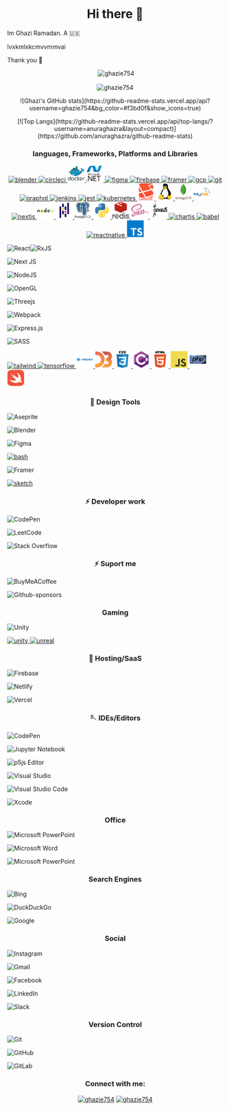# <h1 align="center">Hi there 👋</h1><p align="left">Im Ghazi Ramadan. A 🇺🇸</p>

<p align="left">lvxkmlxkcmvvmmvai</p>
<p align="left"></p>
<p align="left"></p>
<p align="left">Thank you 🥰</p>

<p align="center">
<a href="https://twitter.com/" target="blank"><img src="https://img.shields.io/twitter/follow/?logo=twitter&style=for-the-badge" alt="" /></a>
 <img src="https://komarev.com/ghpvc/?username=ghazie754&label=Profile%20views&color=0e75b6&style=flat" alt="ghazie754" />
</p>
<!-- 
<p align="right"> <a href="https://github.com/ryo-ma/github-profile-trophy"><img src="https://github-profile-trophy.vercel.app/?username=ghazie754" alt="ghazie754" /></a> </p> -->

<p align="center"><img align="center" src="https://github-readme-streak-stats.herokuapp.com/?user=ghazie754&theme=highcontrast" alt="ghazie754" /></p>

<p align="center">![Ghazi's GitHub stats](https://github-readme-stats.vercel.app/api?username=ghazie754&bg_color=#f3bd0f&show_icons=true)
</p>

<p align="center">[![Top Langs](https://github-readme-stats.vercel.app/api/top-langs/?username=anuraghazra&layout=compact)](https://github.com/anuraghazra/github-readme-stats)</p>
<h3 align="center">languages, Frameworks, Platforms and Libraries</h3>

<p align="center"> <a href="https://www.blender.org/" target="_blank" rel="noreferrer"> <img src="https://download.blender.org/branding/community/blender_community_badge_white.svg" alt="blender" width="40" height="40"/> </a> <a href="https://circleci.com" target="_blank" rel="noreferrer"> <img src="https://www.vectorlogo.zone/logos/circleci/circleci-icon.svg" alt="circleci" width="40" height="40"/> </a> <a href="https://www.docker.com/" target="_blank" rel="noreferrer"> <img src="https://raw.githubusercontent.com/devicons/devicon/master/icons/docker/docker-original-wordmark.svg" alt="docker" width="40" height="40"/> </a> <a href="https://dotnet.microsoft.com/" target="_blank" rel="noreferrer"> <img src="https://raw.githubusercontent.com/devicons/devicon/master/icons/dot-net/dot-net-original-wordmark.svg" alt="dotnet" width="40" height="40"/> </a> <a href="https://www.figma.com/" target="_blank" rel="noreferrer"> <img src="https://www.vectorlogo.zone/logos/figma/figma-icon.svg" alt="figma" width="40" height="40"/> </a> <a href="https://firebase.google.com/" target="_blank" rel="noreferrer"> <img src="https://www.vectorlogo.zone/logos/firebase/firebase-icon.svg" alt="firebase" width="40" height="40"/> </a> <a href="https://www.framer.com/" target="_blank" rel="noreferrer"> <img src="https://www.vectorlogo.zone/logos/framer/framer-icon.svg" alt="framer" width="40" height="40"/> </a> <a href="https://cloud.google.com" target="_blank" rel="noreferrer"> <img src="https://www.vectorlogo.zone/logos/google_cloud/google_cloud-icon.svg" alt="gcp" width="40" height="40"/> </a> <a href="https://git-scm.com/" target="_blank" rel="noreferrer"> <img src="https://www.vectorlogo.zone/logos/git-scm/git-scm-icon.svg" alt="git" width="40" height="40"/> </a> <a href="https://graphql.org" target="_blank" rel="noreferrer"> <img src="https://www.vectorlogo.zone/logos/graphql/graphql-icon.svg" alt="graphql" width="40" height="40"/> </a> <a href="https://www.jenkins.io" target="_blank" rel="noreferrer"> <img src="https://www.vectorlogo.zone/logos/jenkins/jenkins-icon.svg" alt="jenkins" width="40" height="40"/> </a> <a href="https://jestjs.io" target="_blank" rel="noreferrer"> <img src="https://www.vectorlogo.zone/logos/jestjsio/jestjsio-icon.svg" alt="jest" width="40" height="40"/> </a> <a href="https://kubernetes.io" target="_blank" rel="noreferrer"> <img src="https://www.vectorlogo.zone/logos/kubernetes/kubernetes-icon.svg" alt="kubernetes" width="40" height="40"/> </a> <a href="https://laravel.com/" target="_blank" rel="noreferrer"> <img src="https://raw.githubusercontent.com/devicons/devicon/master/icons/laravel/laravel-plain-wordmark.svg" alt="laravel" width="40" height="40"/> </a> <a href="https://www.linux.org/" target="_blank" rel="noreferrer"> <img src="https://raw.githubusercontent.com/devicons/devicon/master/icons/linux/linux-original.svg" alt="linux" width="40" height="40"/> </a> <a href="https://www.mongodb.com/" target="_blank" rel="noreferrer"> <img src="https://raw.githubusercontent.com/devicons/devicon/master/icons/mongodb/mongodb-original-wordmark.svg" alt="mongodb" width="40" height="40"/> </a> <a href="https://www.mysql.com/" target="_blank" rel="noreferrer"> <img src="https://raw.githubusercontent.com/devicons/devicon/master/icons/mysql/mysql-original-wordmark.svg" alt="mysql" width="40" height="40"/> </a> <a href="https://nextjs.org/" target="_blank" rel="noreferrer"> <img src="https://cdn.worldvectorlogo.com/logos/nextjs-2.svg" alt="nextjs" width="40" height="40"/> </a> <a href="https://nodejs.org" target="_blank" rel="noreferrer"> <img src="https://raw.githubusercontent.com/devicons/devicon/master/icons/nodejs/nodejs-original-wordmark.svg" alt="nodejs" width="40" height="40"/> </a> <a href="https://pandas.pydata.org/" target="_blank" rel="noreferrer"> <img src="https://raw.githubusercontent.com/devicons/devicon/2ae2a900d2f041da66e950e4d48052658d850630/icons/pandas/pandas-original.svg" alt="pandas" width="40" height="40"/> </a> <a href="https://www.postgresql.org" target="_blank" rel="noreferrer"> <img src="https://raw.githubusercontent.com/devicons/devicon/master/icons/postgresql/postgresql-original-wordmark.svg" alt="postgresql" width="40" height="40"/> </a> <a href="https://www.python.org" target="_blank" rel="noreferrer"> <img src="https://raw.githubusercontent.com/devicons/devicon/master/icons/python/python-original.svg" alt="python" width="40" height="40"/> </a>  <a href="https://redis.io" target="_blank" rel="noreferrer"> <img src="https://raw.githubusercontent.com/devicons/devicon/master/icons/redis/redis-original-wordmark.svg" alt="redis" width="40" height="40"/> </a><a href="https://sass-lang.com" target="_blank" rel="noreferrer"> <img src="https://raw.githubusercontent.com/devicons/devicon/master/icons/sass/sass-original.svg" alt="sass" width="40" height="40"/> </a>
<a href="https://canvasjs.com" target="_blank" rel="noreferrer"> <img src="https://raw.githubusercontent.com/Hardik0307/Hardik0307/master/assets/canvasjs-charts.svg" alt="canvasjs" width="40" height="40"/> </a> <a href="https://www.chartjs.org" target="_blank" rel="noreferrer"> <img src="https://www.chartjs.org/media/logo-title.svg" alt="chartjs" width="40" height="40"/> </a>
<a href="https://babeljs.io/" target="_blank" rel="noreferrer"> <img src="https://www.vectorlogo.zone/logos/babeljs/babeljs-icon.svg" alt="babel" width="40" height="40"/> </a>
<a href="https://reactnative.dev/" target="_blank" rel="noreferrer"> <img src="https://reactnative.dev/img/header_logo.svg" alt="reactnative" width="40" height="40"/> </a><a href="https://www.typescriptlang.org/" target="_blank" rel="noreferrer"> <img src="https://raw.githubusercontent.com/devicons/devicon/master/icons/typescript/typescript-original.svg" alt="typescript" width="40" height="40"/> </a>

![React](https://img.shields.io/badge/react-%2320232a.svg?style=for-the-badge&logo=react&logoColor=%2361DAFB)![RxJS](https://img.shields.io/badge/rxjs-%23B7178C.svg?style=for-the-badge&logo=reactivex&logoColor=white)

![Next JS](https://img.shields.io/badge/Next-black?style=for-the-badge&logo=next.js&logoColor=white)

![NodeJS](https://img.shields.io/badge/node.js-6DA55F?style=for-the-badge&logo=node.js&logoColor=white)

![OpenGL](https://img.shields.io/badge/OpenGL-%23FFFFFF.svg?style=for-the-badge&logo=opengl)

![Threejs](https://img.shields.io/badge/threejs-black?style=for-the-badge&logo=three.js&logoColor=white)

![Webpack](https://img.shields.io/badge/webpack-%238DD6F9.svg?style=for-the-badge&logo=webpack&logoColor=black)

![Express.js](https://img.shields.io/badge/express.js-%23404d59.svg?style=for-the-badge&logo=express&logoColor=%2361DAFB)

![SASS](https://img.shields.io/badge/SASS-hotpink.svg?style=for-the-badge&logo=SASS&logoColor=white)

<a href="https://tailwindcss.com/" target="_blank" rel="noreferrer"> <img src="https://www.vectorlogo.zone/logos/tailwindcss/tailwindcss-icon.svg" alt="tailwind" width="40" height="40"/> </a> <a href="https://www.tensorflow.org" target="_blank" rel="noreferrer"> <img src="https://www.vectorlogo.zone/logos/tensorflow/tensorflow-icon.svg" alt="tensorflow" width="40" height="40"/> </a> <a href="https://webpack.js.org" target="_blank" rel="noreferrer"> <img src="https://raw.githubusercontent.com/devicons/devicon/d00d0969292a6569d45b06d3f350f463a0107b0d/icons/webpack/webpack-original-wordmark.svg" alt="webpack" width="40" height="40"/> </a> <a href="https://d3js.org/" target="_blank" rel="noreferrer"> <img src="https://raw.githubusercontent.com/devicons/devicon/master/icons/d3js/d3js-original.svg" alt="d3js" width="40" height="40"/> </a><a href="https://www.w3schools.com/css/" target="_blank" rel="noreferrer"> <img src="https://raw.githubusercontent.com/devicons/devicon/master/icons/css3/css3-original-wordmark.svg" alt="css3" width="40" height="40"/> </a> <a href="https://www.w3schools.com/cs/" target="_blank" rel="noreferrer"> <img src="https://raw.githubusercontent.com/devicons/devicon/master/icons/csharp/csharp-original.svg" alt="csharp" width="40" height="40"/> </a> <a href="https://www.w3.org/html/" target="_blank" rel="noreferrer"> <img src="https://raw.githubusercontent.com/devicons/devicon/master/icons/html5/html5-original-wordmark.svg" alt="html5" width="40" height="40"/> </a> <a href="https://developer.mozilla.org/en-US/docs/Web/JavaScript" target="_blank" rel="noreferrer"> <img src="https://raw.githubusercontent.com/devicons/devicon/master/icons/javascript/javascript-original.svg" alt="javascript" width="40" height="40"/> </a> <a href="https://www.php.net" target="_blank" rel="noreferrer"> <img src="https://raw.githubusercontent.com/devicons/devicon/master/icons/php/php-original.svg" alt="php" width="40" height="40"/> </a>
<a href="https://developer.apple.com/swift/" target="_blank" rel="noreferrer"> <img src="https://raw.githubusercontent.com/devicons/devicon/master/icons/swift/swift-original.svg" alt="swift" width="40" height="40"/> </a> </p>

<h3 align="center">🎨 Design Tools</h3>

<p align="center">

![Aseprite](https://img.shields.io/badge/Aseprite-FFFFFF?style=for-the-badge&logo=Aseprite&logoColor=#7D929E)

![Blender](https://img.shields.io/badge/blender-%23F5792A.svg?style=for-the-badge&logo=blender&logoColor=white)

![Figma](https://img.shields.io/badge/figma-%23F24E1E.svg?style=for-the-badge&logo=figma&logoColor=white)

 <a href="https://www.gnu.org/software/bash/" target="_blank" rel="noreferrer"> <img src="https://www.vectorlogo.zone/logos/gnu_bash/gnu_bash-icon.svg" alt="bash" width="40" height="40"/> </a>

![Framer](https://img.shields.io/badge/Framer-black?style=for-the-badge&logo=framer&logoColor=blue)

<a href="https://www.sketch.com/" target="_blank" rel="noreferrer"> <img src="https://www.vectorlogo.zone/logos/sketchapp/sketchapp-icon.svg" alt="sketch" width="40" height="40"/> </a></p>

<h3 align="center">⚡ Developer work</h3>

<p align="center">

![CodePen](https://img.shields.io/badge/Codepen-000000?style=for-the-badge&logo=codepen&logoColor=white)

![LeetCode](https://img.shields.io/badge/LeetCode-000000?style=for-the-badge&logo=LeetCode&logoColor=#d16c06)

![Stack Overflow](https://img.shields.io/badge/-Stackoverflow-FE7A16?style=for-the-badge&logo=stack-overflow&logoColor=white)

</p>

<h3 align="center">⚡ Suport me</h3>

<p align="center">

![BuyMeACoffee](https://img.shields.io/badge/Buy%20Me%20a%20Coffee-ffdd00?style=for-the-badge&logo=buy-me-a-coffee&logoColor=black)

![Github-sponsors](https://img.shields.io/badge/sponsor-30363D?style=for-the-badge&logo=GitHub-Sponsors&logoColor=#EA4AAA)
</p>

<h3 align="center">Gaming</h3>

<p align="center">

![Unity](https://img.shields.io/badge/unity-%23000000.svg?style=for-the-badge&logo=unity&logoColor=white)

<a href="https://unity.com/" target="_blank" rel="noreferrer"> <img src="https://www.vectorlogo.zone/logos/unity3d/unity3d-icon.svg" alt="unity" width="40" height="40"/> </a> <a href="https://unrealengine.com/" target="_blank" rel="noreferrer"> <img src="https://raw.githubusercontent.com/kenangundogan/fontisto/036b7eca71aab1bef8e6a0518f7329f13ed62f6b/icons/svg/brand/unreal-engine.svg" alt="unreal" width="40" height="40"/> </a></p>

<h3 align="center">🎈 Hosting/SaaS</h3>

<p align="center">

![Firebase](https://img.shields.io/badge/firebase-%23039BE5.svg?style=for-the-badge&logo=firebase)

![Netlify](https://img.shields.io/badge/netlify-%23000000.svg?style=for-the-badge&logo=netlify&logoColor=#00C7B7)

![Vercel](https://img.shields.io/badge/vercel-%23000000.svg?style=for-the-badge&logo=vercel&logoColor=white)
</p>

<h3 align="center">🪡 IDEs/Editors</h3>

<p align="center">

![CodePen](https://img.shields.io/badge/CodePen-white?style=for-the-badge&logo=codepen&logoColor=black)

![Jupyter Notebook](https://img.shields.io/badge/jupyter-%23FA0F00.svg?style=for-the-badge&logo=jupyter&logoColor=white)

![p5js Editor](https://img.shields.io/badge/p5.js-ED225D?style=for-the-badge&logo=p5.js&logoColor=FFFFFF)

![Visual Studio](https://img.shields.io/badge/Visual%20Studio-5C2D91.svg?style=for-the-badge&logo=visual-studio&logoColor=white)

![Visual Studio Code](https://img.shields.io/badge/Visual%20Studio%20Code-0078d7.svg?style=for-the-badge&logo=visual-studio-code&logoColor=white)

![Xcode](https://img.shields.io/badge/Xcode-007ACC?style=for-the-badge&logo=Xcode&logoColor=white)
</p>

<h3 align="center">Office</h3>

<p align="center">

![Microsoft PowerPoint](https://img.shields.io/badge/Microsoft_PowerPoint-B7472A?style=for-the-badge&logo=microsoft-powerpoint&logoColor=white)

![Microsoft Word](https://img.shields.io/badge/Microsoft_Word-2B579A?style=for-the-badge&logo=microsoft-word&logoColor=white)

![Microsoft PowerPoint](https://img.shields.io/badge/Microsoft_PowerPoint-B7472A?style=for-the-badge&logo=microsoft-powerpoint&logoColor=white)</p>

<h3 align="center">Search Engines</h3>

<p align="center">

![Bing](https://img.shields.io/badge/Microsoft%20Bing-258FFA?style=for-the-badge&logo=Microsoft%20Bing&logoColor=white)

![DuckDuckGo](https://img.shields.io/badge/DuckDuckGo-DE5833?style=for-the-badge&logo=DuckDuckGo&logoColor=white)

![Google](https://img.shields.io/badge/google-4285F4?style=for-the-badge&logo=google&logoColor=white)</p>

<h3 align="center">Social</h3>

<p align="center">

![Instagram](https://img.shields.io/badge/-%23E4405F.svg?style=for-the-badge&logo=Instagram&logoColor=white)

![Gmail](https://img.shields.io/badge/Gmail-D14836?style=for-the-badge&logo=gmail&logoColor=white)

![Facebook](https://img.shields.io/badge/Facebook-%231877F2.svg?style=for-the-badge&logo=Facebook&logoColor=white)

![LinkedIn](https://img.shields.io/badge/linkedin-%230077B5.svg?style=for-the-badge&logo=linkedin&logoColor=white)

![Slack](https://img.shields.io/badge/Slack-4A154B?style=for-the-badge&logo=slack&logoColor=white)</p>

<h3 align="center">Version Control</h3>

<p align="center">

![Git](https://img.shields.io/badge/git-%23F05033.svg?style=for-the-badge&logo=git&logoColor=white)

![GitHub](https://img.shields.io/badge/github-%23121011.svg?style=for-the-badge&logo=github&logoColor=white)

![GitLab](https://img.shields.io/badge/gitlab-%23181717.svg?style=for-the-badge&logo=gitlab&logoColor=white)</p>

<h3 align="center">Connect with me:</h3>

<p align="center">
<a href="https://codepen.io/ghazie754" target="blank"><img align="center" src="https://raw.githubusercontent.com/rahuldkjain/github-profile-readme-generator/master/src/images/icons/Social/codepen.svg" alt="ghazie754" height="30" width="40" /></a>
<a href="https://dribbble.com/ghazie754" target="blank"><img align="center" src="https://raw.githubusercontent.com/rahuldkjain/github-profile-readme-generator/master/src/images/icons/Social/dribbble.svg" alt="ghazie754" height="30" width="40" /></a>
</p>
